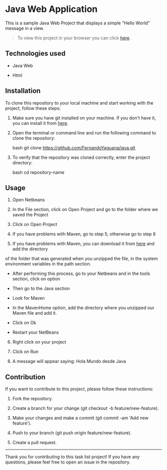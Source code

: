 # Java Web Application

This is a sample Java Web Project that displays a simple "Hello World" message in a view.

> To view this project in your browser you can click [here](https://java-production-0fa3.up.railway.app/).

## Technologies used

- Java Web
  
- Html

## Installation

To clone this repository to your local machine and start working with the project, follow these steps:

1. Make sure you have git installed on your machine. If you don't have it, you can install it from [here](https://git-scm.com/).

2. Open the terminal or command line and run the following command to clone the repository:

    bash
    git clone https://github.com/FernandoYaguana/java.git
   
3. To verify that the repository was cloned correctly, enter the project directory:
   
    bash
    cd repository-name
    
## Usage

1. Open Netbeans

2. In the File section, click on Open Project and go to the folder where we saved the Project

3. Click on Open Project

4. If you have problems with Maven, go to step 5, otherwise go to step 6

5. If you have problems with Maven, you can download it from [here](https://maven.apache.org/) and add the directory
   
of the folder that was generated when you unzipped the file, in the system environment variables in the path section.

   - After performing this process, go to your Netbeans and in the tools section, click on option
     
   - Then go to the Java section
     
   - Look for Maven
     
   - In the MavenHome option, add the directory where you unzipped our Maven file and add it.
     
   - Click on Ok
     
   - Restart your NetBeans
      
6. Right click on your project
   
7. Click on Run

8. A message will appear saying: Hola Mundo desde Java

## Contribution

If you want to contribute to this project, please follow these instructions:

1. Fork the repository.
   
2. Create a branch for your change (git checkout -b feature/new-feature).
   
3. Make your changes and make a commit (git commit -am 'Add new feature').
   
4. Push to your branch (git push origin feature/new-feature).
   
5. Create a pull request.

---

Thank you for contributing to this task list project! If you have any questions, please feel free to open an issue in the repository.
